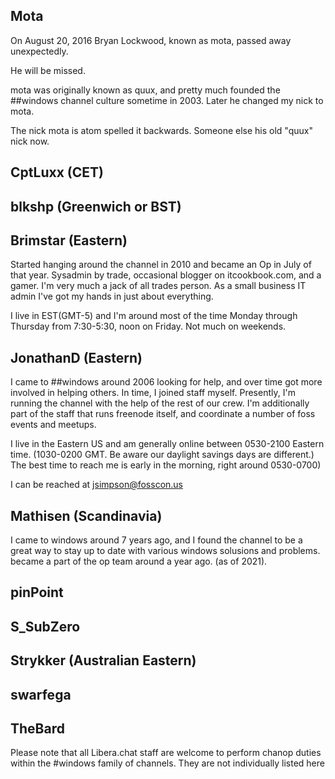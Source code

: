 ## Mota
On August 20, 2016 Bryan Lockwood, known as mota, passed away unexpectedly.

He will be missed.

mota was originally known as quux, and pretty much founded the ##windows channel culture sometime in 2003. Later he changed my nick to mota. 

The nick mota is atom spelled it backwards.  Someone else his old "quux" nick now.

## CptLuxx (CET)

## blkshp (Greenwich or BST)

## Brimstar (Eastern)
Started hanging around the channel in 2010 and became an Op in July of that year.  Sysadmin by trade, occasional blogger on itcookbook.com, and a gamer.  I'm very much a jack of all trades person.  As a small business IT admin I've got my hands in just about everything.

I live in EST(GMT-5) and I'm around most of the time Monday through Thursday from 7:30-5:30, noon on Friday.  Not much on weekends.  

## JonathanD (Eastern)
I came to ##windows around 2006 looking for help, and over time got more involved in helping others. In time, I joined staff myself.  Presently, I'm running the channel with the help of the rest of our crew.  I'm additionally part of the staff that runs freenode itself, and coordinate a number of foss events and meetups.

I live in the Eastern US and am generally online between 0530-2100 Eastern time. (1030-0200 GMT. Be aware our daylight savings days are different.)  The best time to reach me is early in the morning, right around 0530-0700)

I can be reached at jsimpson@fosscon.us

## Mathisen (Scandinavia)
I came to windows around 7 years ago, and I found the channel to be a great way to stay up to date with various windows solusions and  problems. became a part of the op team around a year ago. (as of 2021).

## pinPoint

## S_SubZero

## Strykker (Australian Eastern)

## swarfega

## TheBard

Please note that all Libera.chat staff are welcome to perform chanop duties within the #windows family of channels. They are not individually listed here
